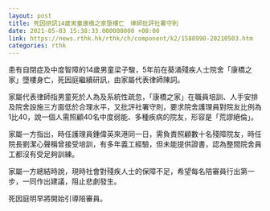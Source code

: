 ```yaml
---
layout: post
title: 死因研訊14歲男童康橋之家墮樓亡　律師批評社署守則
date: 2021-05-03 15:38:33.000000000 +08:00
link: https://news.rthk.hk/rthk/ch/component/k2/1588990-20210503.htm
categories: rthk
---
```


患有自閉症及中度智障的14歲男童梁子駿，5年前在葵涌殘疾人士院舍「康橋之家」墮樓身亡，死因庭繼續研訊，由家屬代表律師陳詞。

家屬代表律師指男童死於人為及系統性疏忽，「康橋之家」在職員培訓、人手安排及院舍設施三方面低於合理水平，又批評社署守則，要求院舍護理員對院友比例為1比40，說一個人需照顧40名中度弱能、多種疾病的院友，形容是「荒謬絕倫」。

家屬一方指出，時任護理員鍾偉英來港同一日，需負責照顧數十名殘障院友，時任院長劉潔心聲稱曾接受培訓，有多年義工經驗，但未能提供證書，認為整間院舍員工都沒有受足夠訓練。

家屬一方總結時說，現時社會對殘疾人士的保障不足，希望每名陪審員行出第一步，一同作出建議，阻止悲劇發生。

死因庭明早將開始引導陪審員。
